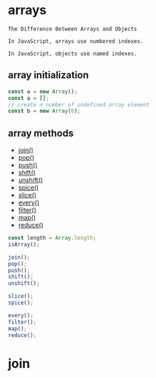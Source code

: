 # arrays

```note
The Difference Between Arrays and Objects

In JavaScript, arrays use numbered indexes.

In JavaScript, objects use named indexes.
```

## array initialization

```javascript
const a = new Array();
const a = [];
// create n number of undefined array element
const b = new Array(6);
```

## array methods

- [join()](#join)
- [pop()](#pop)
- [push()](#push)
- [shift()](#shift)
- [unshift()](#unshift)
- [spice()](#splice)
- [slice()](#slice)
- [every()](#every)
- [filter()](#filter)
- [map()](#map)
- [reduce()](#reduce)

```javascript
const length = Array.length;
isArray();

join();
pop();
push();
shift();
unshift();

slice();
spice();

every();
filter();
map();
reduce();
```

# join
